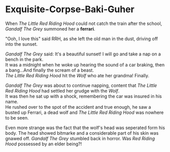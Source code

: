 # Exquisite-Corpse-Baki-Guher

When *The Little Red Riding Hood* could not catch the train after the school, *Gandalf The Grey* summoned her a **ferrari**. 

"Ooh, I love this" said RRH, as she left the old man in the dust, driving off into the sunset.  

*Gandalf The Grey* said: It's a beautiful sunset! I will go and take a nap on a bench in the park.  
It was a midnight when he woke up hearing the sound of a car braking, then a bang...And finally the scream of a beast.  
*The Little Red Riding Hood* hit the *Wolf* who ate her grandma! Finally. 

*Gandalf The Grey* was about to continue napping, content that *The Little Red Riding Hood* had settled her grudge with the *Wolf*.
<br>
It was then he sat up with a shock, remembering the car was insured in his name. 
<br>
He rushed over to the spot of the accident and true enough, he saw a busted up Ferrari, a dead wolf and *The Little Red Riding Hood* was nowhere to be seen. 
<br>

Even more strange was the fact that the wolf's head was seperated form his body.
The head showed bitmarke and a considerable part of his skin was gnawed off.
*Gandalf The Grey* stumbled back in horror. Was *Red Riding Hood* possessed by an elder being?!


